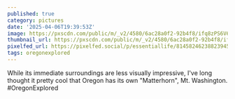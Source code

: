 ```yaml
---
published: true
category: pictures
date: '2025-04-06T19:39:53Z'
image: https://pxscdn.com/public/m/_v2/4580/6ac28a0f2-92b4f8/ifq8zPS6V6qz/A2Rjt2ke5jOfYisFeofAAmjFANozURBkUVfhLK1Y.jpg
thumbnail_url: https://pxscdn.com/public/m/_v2/4580/6ac28a0f2-92b4f8/ifq8zPS6V6qz/A2Rjt2ke5jOfYisFeofAAmjFANozURBkUVfhLK1Y_thumb.jpg
pixelfed_url: https://pixelfed.social/p/essentiallife/814582462388239455
tags: oregonexplored
---
```


While its immediate surroundings are less visually impressive, I've long thought it pretty cool that Oregon has its own "Matterhorn", Mt. Washington.  
#OregonExplored